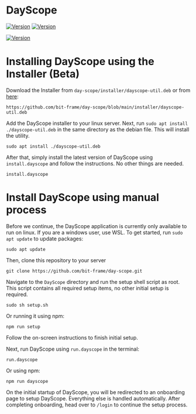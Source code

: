 # DayScope
[![Version](https://img.shields.io/badge/Current_DayScope_Version-2024.12_Build_3-blue)](https://github.com/bit-frame/day-scope/releases/tag/v2024.12)
[![Version](https://img.shields.io/badge/Go_to-DayScope_Dev-orange)](https://github.com/bit-frame/dayscope-dev)

[![Version](https://img.shields.io/badge/View_Current_Announcement-green)](https://github.com/bit-frame/day-scope/discussions/2)

# Installing DayScope using the Installer (Beta)
Download the Installer from ``day-scope/installer/dayscope-util.deb`` or from [here](https://github.com/bit-frame/day-scope/blob/main/installer/dayscope-util.deb):
```
https://github.com/bit-frame/day-scope/blob/main/installer/dayscope-util.deb
```
Add the DayScope installer to your linux server.
Next, run ``sudo apt install ./dayscope-util.deb`` in the same directory as the debian file. This will install the utility.
```
sudo apt install ./dayscope-util.deb
```
After that, simply install the latest version of DayScope using ``install.dayscope`` and follow the instructions. No other things are needed.
```
install.dayscope
```

# Install DayScope using manual process
Before we continue, the DayScope application is currently only available to run on linux. If you are a windows user, use WSL.
To get started, run ``sudo apt update`` to update packages:
```
sudo apt update
```
Then, clone this repository to your server
```
git clone https://github.com/bit-frame/day-scope.git
```
Navigate to the ``DayScope`` directory and run the setup shell script as root. This script contains all required setup items, no other initial setup is required.
```
sudo sh setup.sh
```
Or running it using npm:
```
npm run setup
```
Follow the on-screen instructions to finish initial setup.

Next, run DayScope using ``run.dayscope`` in the terminal:
```
run.dayscope
```
Or using npm:
```
npm run dayscope
```
On the initial startup of DayScope, you will be redirected to an onboarding page to setup DayScope. Everything else is handled automatically.
After completing onboarding, head over to ``/login`` to continue the setup process.
